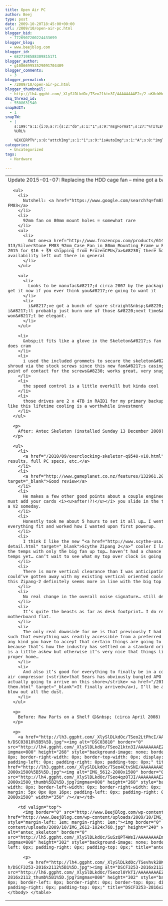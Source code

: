 ```yaml
---
title: Open Air PC
author: Beej
type: post
date: 2009-10-20T18:45:00+00:00
url: /2009/10/open-air-pc.html
blogger_bid:
  - 7726907200224433699
blogger_blog:
  - www.beejblog.com
blogger_id:
  - 6827198588309815171
blogger_author:
  - g108669953529091704409
blogger_comments:
  - 3
blogger_permalink:
  - /2009/10/open-air-pc.html
blogger_thumbnail:
  - http://lh4.ggpht.com/_XlySlDLkdOc/TSeo21ktn3I/AAAAAAAAE2c/2-uK0cWHeYs/DSC03810_thumb%5B2%5D.jpg?imgmax=800
dsq_thread_id:
  - 5508631540
snapEdIT:
  - 1
snapTW:
  - |
    s:199:"a:1:{i:0;a:7:{s:2:"do";s:1:"1";s:9:"msgFormat";s:27:"%TITLE%
    %URL%
    
    %EXCERPT%";s:8:"attchImg";s:1:"1";s:9:"isAutoImg";s:1:"A";s:8:"imgToUse";s:0:"";s:9:"isAutoURL";s:1:"A";s:8:"urlToUse";s:0:"";}}";
categories:
  - Uncategorized
tags:
  - Hardware

---
```

<table border="0" cellpadding="2" cellspacing="0">
  <tr>
    <td valign="top">
      Update 2015-01-07: Replacing the HDD cage fan &#8211; mine got a bad case of the rattles</p> 
      
      <ul>
        <li>
          Nutshell: <a href="https://www.google.com/search?q=fm83+fan" target="_blank">Silverstone FM83</a>
        </li>
        <li>
          92mm fan on 80mm mount holes = somewhat rare
        </li>
        <ul>
          <li>
            Got one<a href="http://www.frozencpu.com/products/6144/fan-313/SilverStone_FM83_92mm_Case_Fan_in_80mm_Mounting_Frame_w_Fan_Controller.html" target="_blank"> Jan 2015 for $16 + $9 shipping from FrozenCPU</a>&#8230; there honestly doesn&#8217;t seem to be much availability left out there in general
          </li>
        </ul>
        
        <ul>
          <li>
            Looks to be manufac&#8217;d circa 2007 by the packaging&#8230; nothing stays around forever = get it now if you ever think you&#8217;re going to want it
          </li>
          <li>
            i&#8217;ve got a bunch of spare straight&nbsp;&#8220;square&#8221;&nbsp;80mm fans&#8230; i&#8217;ll probably just burn one of those &#8220;next time&#8221; even though the air flow won&#8217;t be elegant.
          </li>
        </ul>
        
        <li>
          &nbsp;it fits like a glove in the Skeleton&#8217;s fan shroud&#8230; really tight fit but it does cram
        </li>
        <li>
          i used the included grommets to secure the skeleton&#8217;s fan grill to it&#8217;s outer shroud via the stock screws since this new fan&#8217;s casing is thinner and doesn&#8217;t provide a point of contact for the screws&#8230; works great, very snug&#8230; totally silent all around
        </li>
        <li>
          the speed control is a little overkill but kinda cool
        </li>
        <li>
          those drives are 2 x 4TB in RAID1 for my primary backup storage so i tend to think a little TLC like this lifetime cooling is a worthwhile investment
        </li>
      </ul>
      
      <p>
        After: Antec Skeleton (installed Sunday 13 December 2009)
      </p>
      
      <ul>
        <li>
          <a href="/2010/09/overclocking-skeletor-q9540-v10.html" target="_blank">My own overclocking results, full PC specs, etc.</a>
        </li>
        <li>
          <a href="http://www.gameplanet.co.nz/features/132961.20090317.Antec-Skeleton-Case/" target="_blank">Good review</a>
        </li>
        <li>
          He makes a few other good points about a couple engineering misses in this initial model… e.g. must add your cards <i><u>after!?!</u></i> you slide in the tray…it’d be nice to think there will be a V2 someday.
        </li>
        <li>
          Honestly took me about 5 hours to set it all up… I went slow and methodical… nice thing was, everything fit and worked how I wanted upon first powerup.
        </li>
        <li>
          I think I like the new “<a href="http://www.scythe-usa.com/product/cpu/049/sczp2000-detail.html" target="_blank">Scythe Zipang 2</a>” cooler I landed on… especially if it keeps up on the temps with only the big fan up top… haven’t had a chance to run a real “full crank” test to check temps yet… can’t wait to see what my top over clock is going to be now.
        </li>
        <li>
          There is more vertical clearance than I was anticipating (see photos below)… almost wonder if i could’ve gotten away with my existing vertical oriented cooler… but a horizontal form factor like this Zipang-2 definitely seems more in line with the big top down blower central to this design.
        </li>
        <li>
          No real change in the overall noise signature… still dead silent… I’m satisfied.
        </li>
        <li>
          It’s quite the beasts as far as desk footprint… I do really like being able to leave the motherboard flat.
        </li>
        <li>
          The only real downside for me is that previously I had full freedom for component placement such that everything was readily accessible from a preferred direction… once you go with “a box” of any kind you have to accept that certain things are going to be facing an undesirable direction because that’s how the industry has settled on a standard orientation for each part… so my feng shui is a little askew but otherwise it’s very nice that things like the iMON display now have&nbsp; a proper home…
        </li>
        <li>
          And also it’s good for everything to finally be in a container so that once I do finally get my air compressor (<strike>that Sears has obviously bungled APO shipment and I never know if/when is actually going to arrive on this shore</strike> <a href="/2010/01/portable-air-compressor-hose-off-them.html" target="_blank">It finally arrived</a>), I’ll be able to pick it up and take it outside to blow out all the dust.
        </li>
      </ul>
      
      <p>
        Before: Raw Parts on a Shelf 😉&nbsp; (circa April 2008)
      </p>
      
      <p>
        <a href="http://lh3.ggpht.com/_XlySlDLkdOc/TSeo2LtPhcI/AAAAAAAAE2Y/mrB7V9YZN_Q/s1600-h/DSC03810%5B5%5D.jpg"><img alt="DSC03810" border="0" src="http://lh4.ggpht.com/_XlySlDLkdOc/TSeo21ktn3I/AAAAAAAAE2c/2-uK0cWHeYs/DSC03810_thumb%5B2%5D.jpg?imgmax=800" height="268" style="background-image: none; border-bottom-width: 0px; border-left-width: 0px; border-right-width: 0px; border-top-width: 0px; display: inline; margin: 0px 0px 0px 12px; padding-left: 0px; padding-right: 0px; padding-top: 0px;" title="DSC03810" width="350" /></a><a href="http://lh3.ggpht.com/_XlySlDLkdOc/TSeo4CtvSNI/AAAAAAAAE2g/Hrg7yYhwaL0/s1600-h/IMG_5612-2000x1500%5B5%5D.jpg"><img alt="IMG_5612-2000x1500" border="0" src="http://lh4.ggpht.com/_XlySlDLkdOc/TSeo4qzOTJI/AAAAAAAAE2k/hhfDDsftXIg/IMG_5612-2000x1500_thumb%5B2%5D.jpg?imgmax=800" height="268" style="background-image: none; border-bottom-width: 0px; border-left-width: 0px; border-right-width: 0px; border-top-width: 0px; display: inline; margin: 5px 0px 0px 16px; padding-left: 0px; padding-right: 0px; padding-top: 0px;" title="IMG_5612-2000x1500" width="350" /></a></td> 
        
        <td valign="top">
          <img border="0" src="http://www.BeejBlog.com/wp-content/uploads/2009/10/Snap1.png" /><br /> <a href="http://www.BeejBlog.com/wp-content/uploads/2009/10/IMG_2612-1024x768.jpg" imageanchor="1" style="margin-left: 1em; margin-right: 1em;"><img border="0" src="http://www.BeejBlog.com/wp-content/uploads/2009/10/IMG_2612-1024x768.jpg" height="240" width="320" /></a><br /> <img alt="antec_skeleton" border="0" src="http://lh5.ggpht.com/_XlySlDLkdOc/SuSzQPT4WsI/AAAAAAAAEmM/AensvAFSA48/Antec_Skeleton%5B8%5D.jpg?imgmax=800" height="302" style="background-image: none; border-width: 0px; display: inline; padding-left: 0px; padding-right: 0px; padding-top: 0px;" title="antec_skeleton" width="360" /></p> 
          
          <p>
            <a href="http://lh4.ggpht.com/_XlySlDLkdOc/TSevhvk28WI/AAAAAAAAE2o/Jy-IAy5hqvI/s1600-h/DSCF3253-2816x2112%5B1%5D.jpg"><img alt="DSCF3253-2816x2112" border="0" src="http://lh6.ggpht.com/_XlySlDLkdOc/TSeozl0YkTI/AAAAAAAAE2s/lT6d3eKpxtI/DSCF3253-2816x2112_thumb%5B1%5D.jpg?imgmax=800" height="302" style="background-image: none; border-bottom: 0px; border-left: 0px; border-right: 0px; border-top: 0px; display: inline; padding-left: 0px; padding-right: 0px; padding-top: 0px;" title="DSCF3253-2816x2112" width="379" /></a></td> </tr> </tbody> </table>